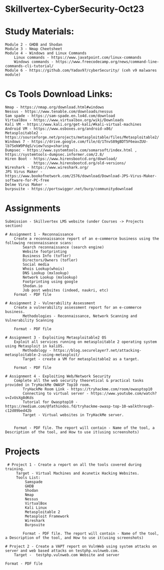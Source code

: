# Skillvertex-CyberSecurity-Oct23

# Study Materials:
    Module 2 - GHDB and Shodan
    Module 3 - Nmap Cheetsheet
    Module 4 - Windows and Linux Commands
        Linux commands - https://www.javatpoint.com/linux-commands
        Windows commands - https://www.freecodecamp.org/news/command-line-commands-cli-tutorial/
    Module 6 - https://github.com/Yadav97/cyberSecurity/ (ceh v9 malwares module)

# Cs Tools Download Links:
    Nmap - https://nmap.org/download.html#windows
    Nessus - https://www.tenable.com/downloads/nessus
    Sam spade - https://sam-spade.en.lo4d.com/download
    VirtualBox - https://www.virtualbox.org/wiki/Downloads
    Kali VM - https://www.kali.org/get-kali/#kali-virtual-machines
    Android VM - https://www.osboxes.org/android-x86/
    Metasploitable2 - https://sourceforge.net/projects/metasploitable/files/Metasploitable2/
    Windows 7 - https://drive.google.com/file/d/1TnvS89gBDT5F6eavZUU-lb7SekW9PdqS/view?usp=sharing
    Dumpsec - https://www.systemtools.com/somarsoft/index.html , https://systemtools-dumpsec.informer.com/2.8/
    Hiren Boot - https://www.hirensbootcd.org/download/
                 https://www.hirensbootcd.org/old-versions/
    Wireshark - https://www.wireshark.org/
    JPS Virus Maker - https://www.bookofnetwork.com/2576/download/Download-JPS-Virus-Maker-software-for-PC-free
    Delme Virus Maker -
    burpsuite - https://portswigger.net/burp/communitydownload
        
# Assignments
    Submission - Skillvertex LMS website (under Courses -> Projects section)

    # Assignment 1 - Reconnaissance
        Create a reconnaissance report of an e-commerce business using the following reconnaissance scans: 
            Search reconnaissance (search engine)
            Website footprinting
            Business Info (tofler)
            Directors/Owners (tofler)
            Social media
            Whois Lookup(whois)
            DNS Lookup (mxlookup)
            Network Lookup (mxlookup)
            Footprinting using google
            Shodan.io
            Job post websites (indeed, naukri, etc)
        Format - PDF file

    # Assignment 2 - Vulnerability Assessment
        Create a vulnerability assessment report for an e-commerce business.
            Methodologies - Reconnaissance, Network Scanning and Vulnerability Scanning
        
        Format - PDF file

    # Assignment 3 - Exploiting Metasploitable2 OS
        Exploit all services running on metasploitable 2 operating system using Metasploit in kaliOS.
            Methodology - https://blog.securelayer7.net/attacking-metasploitable-2-using-metasploit/
            Target - create a VM for metasploitable2 as a target.

        Format - PDF file

    # Assignment 4 - Exploiting Web/Network Security
        Complete all the web security theoretical & practical tasks provided in TryHackMe OWASP Top10 room.
            TryHackMe Room Link - https://tryhackme.com/room/owasptop10
            Connecting to virtual server - https://www.youtube.com/watch?v=IvUsXg8dKds
            Tutorial for Owasptop10 -  https://medium.com/@fathindos.fd/tryhackme-owasp-top-10-walkthrough-c12d89bed42b
            Target - Virtual websites in TryHackMe server.

    
        Format - PDF file. The report will contain - Name of the tool, a Description of the tool, and How to use it(using screenshots)

 # Projects
     # Project 1 - Create a report on all the tools covered during training.
         Target - Virtual Machines and Acunetix Hacking Websites.
         Tools List:
             Samspade
             GHDB
             Shodan
             Nmap 
             Nessus
             VirtualBox
             Kali Linux
             Metasploitable 2
             Metasploit Framework
             Wireshark
             Burpsuite

            Format - PDF file. The report will contain - Name of the tool, a Description of the tool, and How to use it(using screenshots)

    # Project 2 - Create a VAPT report on VulnWeb using system attacks on server and web based attacks on testphp.vulnweb.com.
        Target -  testphp.vulnweb.com Website and server
    
    Format - PDF file
             
             
